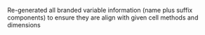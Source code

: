 Re-generated all branded variable information (name plus suffix components) to ensure they are align with given cell methods and dimensions
